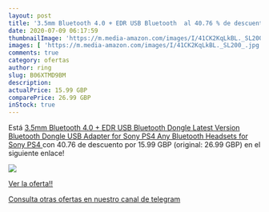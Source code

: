```yaml
---
layout: post
title: '3.5mm Bluetooth 4.0 + EDR USB Bluetooth  al 40.76 % de descuento'
date: 2020-07-09 06:17:59
thumbnailImage: 'https://m.media-amazon.com/images/I/41CK2KqLkBL._SL200_.jpg'
images: [ 'https://m.media-amazon.com/images/I/41CK2KqLkBL._SL200_.jpg' ]
comments: true
category: ofertas
author: ring
slug: B06XTMD9BM
description:
actualPrice: 15.99 GBP
comparePrice: 26.99 GBP
inStock: true
---
```


Está [3.5mm Bluetooth 4.0 + EDR USB Bluetooth Dongle Latest Version Bluetooth Dongle USB Adapter for Sony PS4 Any Bluetooth Headsets  for Sony PS4 ](https://www.amazon.com/dp/B06XTMD9BM/?tag=redken08-20) con 40.76 de descuento por 15.99 GBP (original: 26.99 GBP) en el siguiente enlace!

[![](https://m.media-amazon.com/images/I/41CK2KqLkBL._SL200_.jpg)](https://www.amazon.com/dp/B06XTMD9BM/?tag=redken08-20)

[Ver la oferta!!](https://www.amazon.com/dp/B06XTMD9BM/?tag=redken08-20)

[Consulta otras ofertas en nuestro canal de telegram](https://t.me/s/ofertas25)
